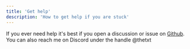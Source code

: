 ```yaml
---
title: 'Get help'
description: 'How to get help if you are stuck'
---
```


If you ever need help it's best if you open a discussion or issue on [Github](https://github.com/T-x-T/dukatia).  
You can also reach me on Discord under the handle @thetxt